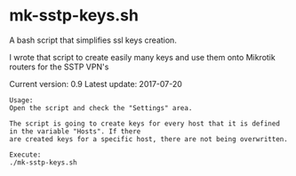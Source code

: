 # mk-sstp-keys.sh
A bash script that simplifies ssl keys creation.

I wrote that script to create easily many keys and use them onto Mikrotik routers for the SSTP VPN's

Current version: 0.9
Latest update: 2017-07-20

```
Usage:
Open the script and check the "Settings" area.

The script is going to create keys for every host that it is defined in the variable "Hosts". If there
are created keys for a specific host, there are not being overwritten.

Execute:
./mk-sstp-keys.sh
```
